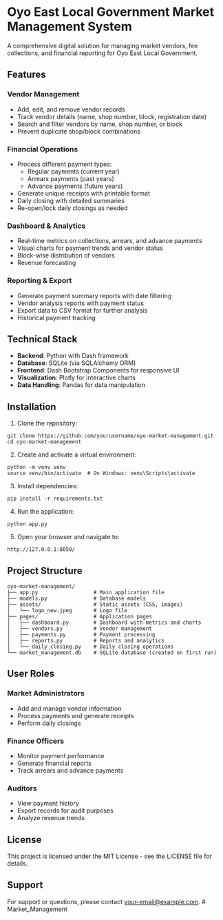 # Oyo East Local Government Market Management System

A comprehensive digital solution for managing market vendors, fee collections, and financial reporting for Oyo East Local Government.

## Features

### Vendor Management
- Add, edit, and remove vendor records
- Track vendor details (name, shop number, block, registration date)
- Search and filter vendors by name, shop number, or block
- Prevent duplicate shop/block combinations

### Financial Operations
- Process different payment types:
  - Regular payments (current year)
  - Arrears payments (past years)
  - Advance payments (future years)
- Generate unique receipts with printable format
- Daily closing with detailed summaries
- Re-open/lock daily closings as needed

### Dashboard & Analytics
- Real-time metrics on collections, arrears, and advance payments
- Visual charts for payment trends and vendor status
- Block-wise distribution of vendors
- Revenue forecasting

### Reporting & Export
- Generate payment summary reports with date filtering
- Vendor analysis reports with payment status
- Export data to CSV format for further analysis
- Historical payment tracking

## Technical Stack

- **Backend**: Python with Dash framework
- **Database**: SQLite (via SQLAlchemy ORM)
- **Frontend**: Dash Bootstrap Components for responsive UI
- **Visualization**: Plotly for interactive charts
- **Data Handling**: Pandas for data manipulation

## Installation

1. Clone the repository:
```
git clone https://github.com/yourusername/oyo-market-management.git
cd oyo-market-management
```

2. Create and activate a virtual environment:
```
python -m venv venv
source venv/bin/activate  # On Windows: venv\Scripts\activate
```

3. Install dependencies:
```
pip install -r requirements.txt
```

4. Run the application:
```
python app.py
```

5. Open your browser and navigate to:
```
http://127.0.0.1:8050/
```

## Project Structure

```
oyo-market-management/
├── app.py                  # Main application file
├── models.py               # Database models
├── assets/                 # Static assets (CSS, images)
│   └── logo_new.jpeg       # Logo file
├── pages/                  # Application pages
│   ├── dashboard.py        # Dashboard with metrics and charts
│   ├── vendors.py          # Vendor management
│   ├── payments.py         # Payment processing
│   ├── reports.py          # Reports and analytics
│   └── daily_closing.py    # Daily closing operations
└── market_management.db    # SQLite database (created on first run)
```

## User Roles

### Market Administrators
- Add and manage vendor information
- Process payments and generate receipts
- Perform daily closings

### Finance Officers
- Monitor payment performance
- Generate financial reports
- Track arrears and advance payments

### Auditors
- View payment history
- Export records for audit purposes
- Analyze revenue trends

## License

This project is licensed under the MIT License - see the LICENSE file for details.

## Support

For support or questions, please contact [your-email@example.com](mailto:your-email@example.com). #   M a r k e t _ M a n a g e m e n t  
 